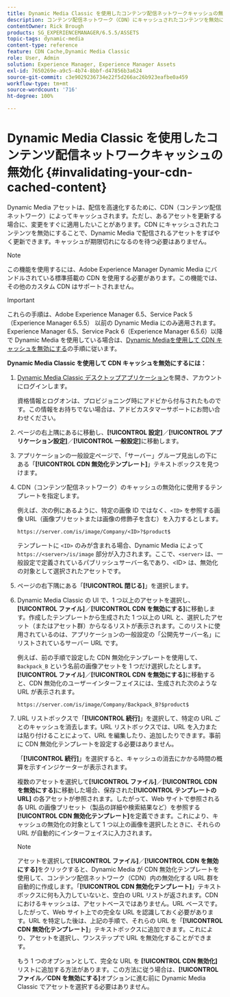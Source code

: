 ```yaml
---
title: Dynamic Media Classic を使用したコンテンツ配信ネットワークキャッシュの無効化
description: コンテンツ配信ネットワーク（CDN）にキャッシュされたコンテンツを無効にすることで、Dynamic Media Classic で配信されるアセットをすばやく更新できます。キャッシュが期限切れになるのを待つ必要はありません。
contentOwner: Rick Brough
products: SG_EXPERIENCEMANAGER/6.5.5/ASSETS
topic-tags: dynamic-media
content-type: reference
feature: CDN Cache,Dynamic Media Classic
role: User, Admin
solution: Experience Manager, Experience Manager Assets
exl-id: 7650269e-a9c5-4b74-8bbf-d47856b3a624
source-git-commit: c3e9029236734e22f5d266ac26b923eafbe0a459
workflow-type: tm+mt
source-wordcount: '716'
ht-degree: 100%

---
```


# Dynamic Media Classic を使用したコンテンツ配信ネットワークキャッシュの無効化 {#invalidating-your-cdn-cached-content}

Dynamic Media アセットは、配信を高速化するために、CDN（コンテンツ配信ネットワーク）によってキャッシュされます。ただし、あるアセットを更新する場合に、変更をすぐに適用したいことがあります。CDN にキャッシュされたコンテンツを無効にすることで、Dynamic Media で配信されるアセットをすばやく更新できます。キャッシュが期限切れになるのを待つ必要はありません。

>[!NOTE]
>
>この機能を使用するには、Adobe Experience Manager Dynamic Media にバンドルされている標準搭載の CDN を使用する必要があります。この機能では、その他のカスタム CDN はサポートされません。

>[!IMPORTANT]
>
>これらの手順は、Adobe Experience Manager 6.5、Service Pack 5（Experience Manager 6.5.5） 以前の Dynamic Media にのみ適用されます。<br>Experience Manager 6.5、Service Pack 6（Experience Manager 6.5.6）以降で Dynamic Media を使用している場合は、[Dynamic Mediaを使用して CDN キャッシュを無効にする](/help/assets/invalidate-cdn-cache-dynamic-media.md)の手順に従います。

<!-- REMOVED MARCH 28, 2022 BECAUSE OF 404; NO REDIRECT WAS PUT IN PLACE BY SUPPORT See also [Cache overview in Dynamic Media Classic (Scene7)](https://helpx.adobe.com/experience-manager/scene7/kb/base/caching-questions/scene7-caching-overview.html). -->

**Dynamic Media Classic を使用して CDN キャッシュを無効にするには：**

1. [Dynamic Media Classic デスクトップアプリケーション](https://experienceleague.adobe.com/docs/dynamic-media-classic/using/intro/dynamic-media-classic-desktop-app.html?lang=ja#system-requirements-dmc-app)を開き、アカウントにログインします。

   資格情報とログオンは、プロビジョニング時にアドビから付与されたものです。この情報をお持ちでない場合は、アドビカスタマーサポートにお問い合わせください。

1. ページの右上隅にあるに移動し、**[!UICONTROL 設定]**／**[!UICONTROL アプリケーション設定]**／**[!UICONTROL 一般設定]**&#x200B;に移動します。
1. アプリケーションの一般設定ページで、「サーバー」グループ見出しの下にある「**[!UICONTROL CDN 無効化テンプレート]**」テキストボックスを見つけます。

1. CDN（コンテンツ配信ネットワーク）のキャッシュの無効化に使用するテンプレートを指定します。

   例えば、次の例にあるように、特定の画像 ID ではなく、`<ID>` を参照する画像 URL（画像プリセットまたは画像の修飾子を含む）を入力するとします。

   `https://server.com/is/image/Company/<ID>?$product$`

   テンプレートに `<ID>` のみが含まれる場合、Dynamic Media によって `https://<server>/is/image` 部分が入力されます。ここで、`<server>` は、一般設定で定義されているパブリッシュサーバー名であり、&lt;ID> は、無効化の対象として選択されたアセットです。

1. ページの右下隅にある「**[!UICONTROL 閉じる]**」を選択します。
1. Dynamic Media Classic の UI で、1 つ以上のアセットを選択し、**[!UICONTROL ファイル]**／**[!UICONTROL CDN を無効にする]**&#x200B;に移動します。作成したテンプレートから生成された 1 つ以上の URL と、選択したアセット（またはアセット群）からなるリストが表示されます。このリストに使用されているのは、アプリケーションの一般設定の「公開先サーバー名」にリストされているサーバー URL です。

   例えば、前の手順で設定した CDN 無効化テンプレートを使用して、`Backpack_B` という名前の画像アセットを 1 つだけ選択したとします。**[!UICONTROL ファイル]**／**[!UICONTROL CDN を無効にする]**&#x200B;に移動すると、CDN 無効化のユーザーインターフェイスには、生成された次のような URL が表示されます。

   `https://server.com/is/image/Company/Backpack_B?$product$`

1. URL リストボックスで「**[!UICONTROL 続行]**」を選択して、特定の URL ごとのキャッシュを消去します。URL リストボックスでは、URL を入力または貼り付けることによって、URL を編集したり、追加したりできます。事前に CDN 無効化テンプレートを設定する必要はありません。

   「**[!UICONTROL 続行]**」を選択すると、キャッシュの消去にかかる時間の概算を示すインジケーターが表示されます。

   複数のアセットを選択して&#x200B;**[!UICONTROL ファイル]**／**[!UICONTROL CDN を無効にする]**&#x200B;に移動した場合、保存された&#x200B;**[!UICONTROL テンプレートの URL]** の各アセットが参照されます。したがって、Web サイトで参照される各 URL の画像プリセット（製品の詳細や検索結果など）を参照する **[!UICONTROL CDN 無効化テンプレート]**&#x200B;を定義できます。これにより、キャッシュの無効化の対象として 1 つ以上の画像を選択したときに、それらの URL が自動的にインターフェイスに入力されます。

   >[!NOTE]
   >
   >アセットを選択して&#x200B;**[!UICONTROL ファイル]**／**[!UICONTROL CDN を無効にする]**&#x200B;をクリックすると、Dynamic Media が CDN 無効化テンプレートを使用して、コンテンツ配信ネットワーク（CDN）内の無効化する URL 群を自動的に作成します。「**[!UICONTROL CDN 無効化テンプレート]**」テキストボックスに何も入力していないと、空白の URL リストが返されます。CDN におけるキャッシュは、アセットベースではありません。URL ベースです。したがって、Web サイト上での完全な URL を認識しておく必要があります。URL を特定した後は、上記の手順で、それらの URL を「**[!UICONTROL CDN 無効化テンプレート]**」テキストボックスに追加できます。これにより、アセットを選択し、ワンステップで URL を無効化することができます。
   >
   >もう 1 つのオプションとして、完全な URL を **[!UICONTROL CDN 無効化]**&#x200B;リストに追加する方法があります。この方法に従う場合は、**[!UICONTROL ファイル／CDN を無効にする]**&#x200B;オプションに進む前に Dynamic Media Classic でアセットを選択する必要はありません。
